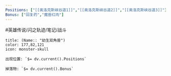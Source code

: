 ```yaml
---
Positions: ["[[奥洛克斯峡谷道1]]","[[奥洛克斯峡谷道2]]","[[奥洛克斯峡谷道3]]"]
Bonus: ["回复药","魔兽红肉"]
---
```

#英雄传说/闪之轨迹/笔记/战斗
```ad-quote
title: (Name:: "幼生双角兽")
color: 177,82,121
icon: monster-skull

出现位置: `$= dv.current().Positions`

掉落物: `$= dv.current().Bonus`

```
